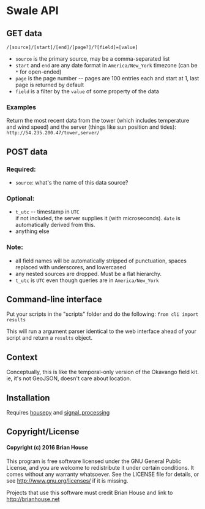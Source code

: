 # Swale API

## GET data
`/[source]/[start]/[end]/[page?]/?[field]=[value]`

- `source` is the primary source, may be a comma-separated list  
- `start` and `end` are any date format in `America/New_York` timezone (can be `*` for open-ended)  
- `page` is the page number -- pages are 100 entries each and start at 1, last page is returned by default
- `field` is a filter by the `value` of some property of the data  

### Examples

Return the most recent data from the tower (which includes temperature and wind speed) and the server (things like sun position and tides):  
`http://54.235.200.47/tower,server/`


## POST data

### Required:
- `source`: what's the name of this data source?


### Optional:
- `t_utc` -- timestamp in `UTC`  
if not included, the server supplies it (with microseconds). `date` is automatically derived from this.
- anything else

### Note:
- all field names will be automatically stripped of punctuation, spaces replaced with underscores, and lowercased
- any nested sources are dropped. Must be a flat hierarchy.
- `t_utc` is `UTC` even though queries are in `America/New_York`


## Command-line interface

Put your scripts in the "scripts" folder and do the following: `from cli import results`

This will run a argument parser identical to the web interface ahead of your script and return a `results` object.    


## Context

Conceptually, this is like the temporal-only version of the Okavango field kit. ie, it's not GeoJSON, doesn't care about location.


## Installation

Requires [housepy](http://github.com/brianhouse/housepy) and [signal_processing](http://github.com/brianhouse/signal_processing)


## Copyright/License

#### Copyright (c) 2016 Brian House

This program is free software licensed under the GNU General Public License, and you are welcome to redistribute it under certain conditions. It comes without any warranty whatsoever. See the LICENSE file for details, or see <http://www.gnu.org/licenses/> if it is missing.

Projects that use this software must credit Brian House and link to <http://brianhouse.net>